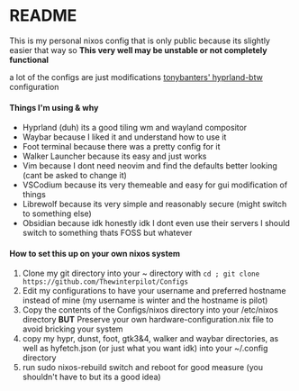 # README

This is my personal nixos config that is only public because its slightly easier that way so 
**This very well may be unstable or not completely functional**

a lot of the configs are just modifications [tonybanters' hyprland-btw](https://github.com/tonybanters/hyprland-btw) configuration


#### Things I'm using & why
- Hyprland (duh) its a good tiling wm and wayland compositor
- Waybar because I liked it and understand how to use it
- Foot terminal because there was a pretty config for it
- Walker Launcher because its easy and just works
- Vim because I dont need neovim and find the defaults better looking (cant be asked to change it)
- VSCodium because its very themeable and easy for gui modification of things
- Librewolf because its very simple and reasonably secure (might switch to something else)
- Obsidian because idk honestly idk I dont even use their servers I should switch to something thats FOSS but whatever


#### How to set this up on your own nixos system

1. Clone my git directory into your ~ directory with 
   `cd ; git clone https://github.com/Thewinterpilot/Configs` 
2. Edit my configurations to have your username and preferred hostname instead of mine (my username is winter and the hostname is pilot)
3. Copy the contents of the Configs/nixos directory into your /etc/nixos directory **BUT** Preserve your own hardware-configuration.nix file to avoid bricking your system
4. copy my hypr, dunst, foot, gtk3&4, walker and waybar directories, as well as hyfetch.json (or just what you want idk) into your ~/.config directory
5. run sudo nixos-rebuild switch and reboot for good measure (you shouldn't have to but its a good idea)
